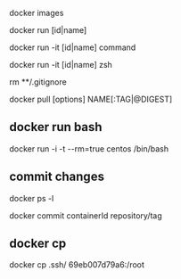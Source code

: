 docker images

docker run [id|name]

docker run -it [id|name] command 

docker run -it [id|name] zsh 

rm **/.gitignore

docker pull [options] NAME[:TAG|@DIGEST]

## docker run bash

docker run -i -t --rm=true centos /bin/bash

## commit changes

docker ps -l

docker commit containerId repository/tag

## docker cp

docker cp .ssh/ 69eb007d79a6:/root
